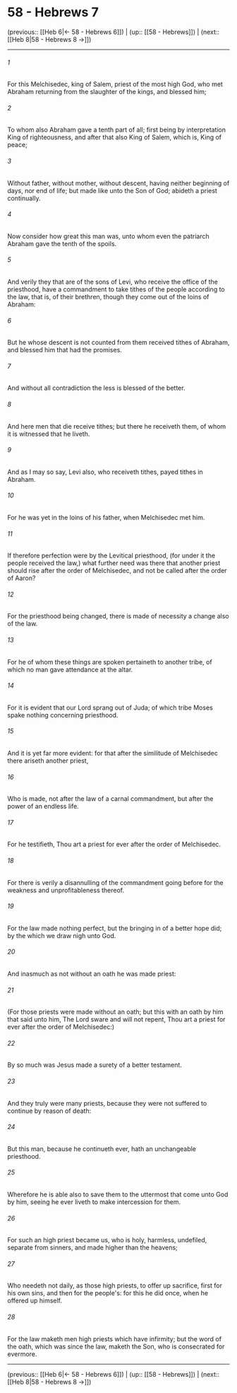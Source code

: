# 58 - Hebrews 7

(previous:: [[Heb 6|← 58 - Hebrews 6]]) | (up:: [[58 - Hebrews]]) | (next:: [[Heb 8|58 - Hebrews 8 →]])

***


###### 1 
For this Melchisedec, king of Salem, priest of the most high God, who met Abraham returning from the slaughter of the kings, and blessed him; 

###### 2 
To whom also Abraham gave a tenth part of all; first being by interpretation King of righteousness, and after that also King of Salem, which is, King of peace; 

###### 3 
Without father, without mother, without descent, having neither beginning of days, nor end of life; but made like unto the Son of God; abideth a priest continually. 

###### 4 
Now consider how great this man was, unto whom even the patriarch Abraham gave the tenth of the spoils. 

###### 5 
And verily they that are of the sons of Levi, who receive the office of the priesthood, have a commandment to take tithes of the people according to the law, that is, of their brethren, though they come out of the loins of Abraham: 

###### 6 
But he whose descent is not counted from them received tithes of Abraham, and blessed him that had the promises. 

###### 7 
And without all contradiction the less is blessed of the better. 

###### 8 
And here men that die receive tithes; but there he receiveth them, of whom it is witnessed that he liveth. 

###### 9 
And as I may so say, Levi also, who receiveth tithes, payed tithes in Abraham. 

###### 10 
For he was yet in the loins of his father, when Melchisedec met him. 

###### 11 
If therefore perfection were by the Levitical priesthood, (for under it the people received the law,) what further need was there that another priest should rise after the order of Melchisedec, and not be called after the order of Aaron? 

###### 12 
For the priesthood being changed, there is made of necessity a change also of the law. 

###### 13 
For he of whom these things are spoken pertaineth to another tribe, of which no man gave attendance at the altar. 

###### 14 
For it is evident that our Lord sprang out of Juda; of which tribe Moses spake nothing concerning priesthood. 

###### 15 
And it is yet far more evident: for that after the similitude of Melchisedec there ariseth another priest, 

###### 16 
Who is made, not after the law of a carnal commandment, but after the power of an endless life. 

###### 17 
For he testifieth, Thou art a priest for ever after the order of Melchisedec. 

###### 18 
For there is verily a disannulling of the commandment going before for the weakness and unprofitableness thereof. 

###### 19 
For the law made nothing perfect, but the bringing in of a better hope did; by the which we draw nigh unto God. 

###### 20 
And inasmuch as not without an oath he was made priest: 

###### 21 
(For those priests were made without an oath; but this with an oath by him that said unto him, The Lord sware and will not repent, Thou art a priest for ever after the order of Melchisedec:) 

###### 22 
By so much was Jesus made a surety of a better testament. 

###### 23 
And they truly were many priests, because they were not suffered to continue by reason of death: 

###### 24 
But this man, because he continueth ever, hath an unchangeable priesthood. 

###### 25 
Wherefore he is able also to save them to the uttermost that come unto God by him, seeing he ever liveth to make intercession for them. 

###### 26 
For such an high priest became us, who is holy, harmless, undefiled, separate from sinners, and made higher than the heavens; 

###### 27 
Who needeth not daily, as those high priests, to offer up sacrifice, first for his own sins, and then for the people's: for this he did once, when he offered up himself. 

###### 28 
For the law maketh men high priests which have infirmity; but the word of the oath, which was since the law, maketh the Son, who is consecrated for evermore.

***

(previous:: [[Heb 6|← 58 - Hebrews 6]]) | (up:: [[58 - Hebrews]]) | (next:: [[Heb 8|58 - Hebrews 8 →]])
